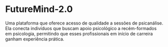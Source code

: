 # FutureMind-2.0
Uma plataforma que oferece acesso de qualidade a sessões de psicanálise. Ela conecta indivíduos que buscam apoio psicológico a recém-formados em psicologia, permitindo que esses profissionais em início de carreira ganham experiência prática. 
